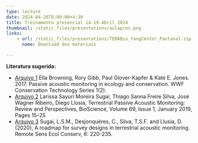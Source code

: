 ```yaml
---
type: lecture
date: 2024-04-26T8:00:00+4:30
title: Treinamento presencial 14-19 Abril 2024
thumbnail: /static_files/presentations/aulapres.png
links:
    - url: /static_files/presentations/TEMABio_YangCenter_Pantanal.zip
      name: Download dos materiais

---
```

**Literatura sugerida:**
- [Arquivo 1](https://www.wwf.org.uk/sites/default/files/2019-04/Acousticmonitoring-WWF-guidelines.pdf) Ella Browning, Rory Gibb, Paul Glover-Kapfer & Kate E. Jones. 2017. Passive acoustic monitoring
in ecology and conservation. WWF Conservation Technology Series 1(2).
- [Arquivo 2](https://academic.oup.com/bioscience/article/69/1/15/5193506) Larissa Sayuri Moreira Sugai, Thiago Sanna Freire Silva, José Wagner Ribeiro, Diego Llusia, Terrestrial Passive Acoustic Monitoring: Review and Perspectives, BioScience, Volume 69, Issue 1, January 2019, Pages 15–25
- [Arquivo 3](https://zslpublications.onlinelibrary.wiley.com/doi/full/10.1002/rse2.131) Sugai, L.S.M., Desjonquères, C., Silva, T.S.F. and Llusia, D. (2020), A roadmap for survey designs in terrestrial acoustic monitoring. Remote Sens Ecol Conserv, 6: 220-235.  
